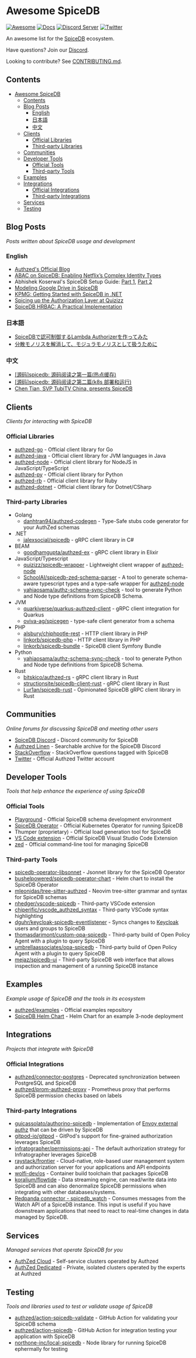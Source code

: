 # Awesome SpiceDB

[![Awesome](https://awesome.re/badge-flat2.svg)](https://awesome.re)
[![Docs](https://img.shields.io/badge/docs-authzed.com-%234B4B6C "Authzed Documentation")](https://docs.authzed.com)
[![Discord Server](https://img.shields.io/discord/844600078504951838?color=7289da&logo=discord "Discord Server")](https://discord.gg/jTysUaxXzM)
[![Twitter](https://img.shields.io/badge/twitter-%40authzed-1D8EEE?logo=twitter "@authzed on Twitter")](https://twitter.com/authzed)

An awesome list for the [SpiceDB] ecosystem.

Have questions? Join our [Discord].

Looking to contribute? See [CONTRIBUTING.md].

[SpiceDB]: https://github.com/authzed/spicedb
[Discord]: https://authzed.com/discord
[CONTRIBUTING.md]: https://github.com/authzed/spicedb/blob/main/CONTRIBUTING.md

## Contents

- [Awesome SpiceDB](#awesome-spicedb)
  - [Contents](#contents)
  - [Blog Posts](#blog-posts)
    - [English](#english)
    - [日本語](#日本語)
    - [中文](#中文) 
  - [Clients](#clients)
    - [Official Libraries](#official-libraries)
    - [Third-party Libraries](#third-party-libraries)
  - [Communities](#communities)
  - [Developer Tools](#developer-tools)
    - [Official Tools](#official-tools)
    - [Third-party Tools](#third-party-tools)
  - [Examples](#examples)
  - [Integrations](#integrations)
    - [Official Integrations](#official-integrations)
    - [Third-party Integrations](#third-party-integrations)
  - [Services](#services)
  - [Testing](#testing)

## Blog Posts

_Posts written about SpiceDB usage and development_

### English

- [Authzed's Official Blog](https://authzed.com/blog)
- [ABAC on SpiceDB: Enabling Netflix’s Complex Identity Types](https://netflixtechblog.com/abac-on-spicedb-enabling-netflixs-complex-identity-types-c118f374fa89)
- Abhishek Koserwal's SpiceDB Setup Guide: [Part 1](https://akoserwal.medium.com/a-comprehensive-guide-to-setting-up-spicedb-with-postgresql-and-a-monitoring-stack-b250f31d7775), [Part 2](https://akoserwal.medium.com/part-2-a-comprehensive-guide-to-setting-up-spicedb-operator-with-postgresql-and-a-monitoring-stack-3b3f92e20d77)
- [Modeling Google Drive in SpiceDB](https://www.mbilski.com/posts/fine-grained-authorization-made-easy-modeling-google-drive-in-spicedb)
- [KPMG: Getting Started with SpiceDB in .NET](https://medium.com/kpmg-uk-engineering/getting-started-with-spicedb-in-net-741e353a4d83)
- [Spicing up the Authorization Layer at Quizizz](https://eng.quizizz.com/p/spicing-up-the-authorization-layer)
- [SpiceDB HRBAC: A Practical Implementation](https://dev.to/irby/spicedb-hrbac-a-practical-implementation-1lbd)

### 日本語

- [SpiceDBで認可制御するLambda Authorizerを作ってみた](https://zenn.dev/manaty226/articles/96b6b693c6621c)
- [分散モノリスを解消して、モジュラモノリスとして扱うために](https://logmi.jp/tech/articles/329073)

### 中文

- [[源码]spicedb: 源码阅读之第一篇(热点缓存)](https://kylinlingh.github.io/2023/06/28/%E6%BA%90%E7%A0%81-spicedb-%E6%BA%90%E7%A0%81%E9%98%85%E8%AF%BB%E4%B9%8B%E7%AC%AC%E4%B8%80%E7%AF%87-%E7%83%AD%E7%82%B9%E7%BC%93%E5%AD%98/)
- [[源码]spicedb: 源码阅读之第二篇(k8s 部署和运行)](https://kylinlingh.github.io/2023/07/19/%E6%BA%90%E7%A0%81-spicedb-%E6%BA%90%E7%A0%81%E9%98%85%E8%AF%BB%E4%B9%8B%E7%AC%AC%E4%BA%8C%E7%AF%87-k8s-%E9%83%A8%E7%BD%B2/)
- [Chen Tian, SVP TubiTV China, presents SpiceDB](https://zhuanlan.zhihu.com/p/685603356)

## Clients

_Clients for interacting with SpiceDB_

### Official Libraries

- [authzed-go](https://github.com/authzed/authzed-go) - Official client library for Go
- [authzed-java](https://github.com/authzed/authzed-java) - Official client library for JVM languages in Java
- [authzed-node](https://github.com/authzed/authzed-node) - Official client library for NodeJS in JavaScript/TypeScript
- [authzed-py](https://github.com/authzed/authzed-py) - Official client library for Python
- [authzed-rb](https://github.com/authzed/authzed-rb) - Official client library for Ruby
- [authzed-dotnet](https://github.com/authzed/authzed-dotnet) - Official client library for Dotnet/CSharp

### Third-party Libraries

- Golang
  - [danhtran94/authzed-codegen](https://github.com/danhtran94/authzed-codegen) - Type-Safe stubs code generator for your AuthZed schemas
- .NET
  - [jalexsocial/spicedb](https://github.com/JalexSocial/SpiceDb) - gRPC client library in C#
- BEAM
  - [goodhamgupta/authzed-ex](https://github.com/goodhamgupta/authzed_ex) - gRPC client library in Elixir
- JavaScript/Typescript
  - [quizizz/spicedb-wrapper](https://github.com/quizizz/spicedb-wrapper) - Lightweight client wrapper of [authzed-node](https://github.com/authzed/authzed-node)
  - [SchoolAI/spicedb-zed-schema-parser](https://github.com/SchoolAI/spicedb-zed-schema-parser) - A tool to generate schema-aware typescript types and a type-safe wrapper for [authzed-node](https://github.com/authzed/authzed-node)
  - [yahiaosama/authz-schema-sync-check](https://github.com/yahiaosama/authz-schema-sync-check) - tool to generate Python and Node type definitions from SpiceDB Schema.
- JVM
  - [quarkiverse/quarkus-authzed-client](https://github.com/quarkiverse/quarkus-authzed-client) - gRPC client integration for Quarkus
  - [oviva-ag/spicegen](https://github.com/oviva-ag/spicegen) - type-safe client generator from a schema
- PHP
  - [alsbury/chiphpotle-rest](https://github.com/alsbury/chiphpotle-rest) - HTTP client library in PHP
  - [linkorb/spicedb-php](https://github.com/linkorb/spicedb-php) - HTTP client library in PHP
  - [linkorb/spicedb-bundle](https://github.com/linkorb/spicedb-bundle) - SpiceDB client Symfony Bundle
- Python
  - [yahiaosama/authz-schema-sync-check](https://github.com/yahiaosama/authz-schema-sync-check) - tool to generate Python and Node type definitions from SpiceDB Schema.
- Rust
  - [bitskico/authzed-rs](https://github.com/BitskiCo/authzed-rs) - gRPC client library in Rust
  - [structionsite/spicedb-client-rust](https://github.com/StructionSite/spicedb-client-rust) - gRPC client library in Rust
  - [Lur1an/spicedb-rust](https://github.com/Lur1an/spicedb-rust) - Opinionated SpiceDB gRPC client library in Rust

## Communities

_Online forums for discussing SpiceDB and meeting other users_

- [SpiceDB Discord](https://authzed.com/discord) - Discord community for SpiceDB
- [Authzed Linen](https://linen.authzed.com) - Searchable archive for the SpiceDB Discord
- [StackOverflow](https://stackoverflow.com/questions/tagged/spicedb) - StackOverflow questions tagged with SpiceDB
- [Twitter](https://twitter.com/authzed) - Official Authzed Twitter account

## Developer Tools

_Tools that help enhance the experience of using SpiceDB_

### Official Tools

- [Playground](https://play.authzed.com) - Official SpiceDB schema development environment
- [SpiceDB Operator](https://github.com/authzed/spicedb-operator) - Official Kubernetes Operator for running SpiceDB
- Thumper (proprietary) - Official load generation tool for SpiceDB
- [VS Code extension](https://marketplace.visualstudio.com/items?itemName=authzed.spicedb-vscode) - Official SpiceDB Visual Studio Code Extension
- [zed](https://github.com/authzed/zed) - Official command-line tool for managing SpiceDB

### Third-party Tools

- [spicedb-operator-libsonnet](https://github.com/jsonnet-libs/spicedb-operator-libsonnet) - Jsonnet library for the SpiceDB Operator
- [bushelpowered/spicedb-operator-chart](https://github.com/bushelpowered/spicedb-operator-chart) - Helm chart to install the SpiceDB Operator
- [mleonidas/tree-sitter-authzed](https://github.com/mleonidas/tree-sitter-authzed) - Neovim tree-sitter grammar and syntax for SpiceDB schemas
- [nhedger/vscode-spicedb](https://github.com/nhedger/vscode-spicedb) - Third-party VSCode extension
- [chiperific/vscode_authzed_syntax](https://github.com/chiperific/vscode_authzed_syntax) - Third-party VSCode syntax highlighting
- [dguhr/keycloak-spicedb-eventlistener](https://github.com/DGuhr/keycloak-spicedb-eventlistener) - Syncs changes to [Keycloak](https://www.keycloak.org) users and groups to SpiceDB
- [thomasdarimont/custom-opa-spicedb](https://github.com/thomasdarimont/custom-opa-spicedb) - Third-party build of Open Policy Agent with a plugin to query SpiceDB
- [umbrellaassociates/opa-spicedb](https://github.com/umbrellaassociates/opa-spicedb) - Third-party build of Open Policy Agent with a plugin to query SpiceDB
- [mejaz/spicedb-ui](https://github.com/mejaz/spicedb-ui) - Third-party SpiceDB web interface that allows inspection and management of a running SpiceDB instance

## Examples

_Example usage of SpiceDB and the tools in its ecosystem_

- [authzed/examples](https://github.com/authzed/examples) - Official examples repository
- [SpiceDB Helm Chart](https://github.com/jonwhitty/helm-charts/tree/master/charts/spicedb) - Helm Chart for an example 3-node deployment

## Integrations

_Projects that integrate with SpiceDB_

### Official Integrations

- [authzed/connector-postgres](https://github.com/authzed/connector-postgresql) - Deprecated synchronization between PostgreSQL and SpiceDB
- [authzed/prom-authzed-proxy](https://github.com/authzed/prom-authzed-proxy) - Prometheus proxy that performs SpiceDB permission checks based on labels

### Third-party Integrations

- [guicassolato/authorino-spicedb](https://github.com/guicassolato/authorino-spicedb) - Implementation of [Envoy external authz](https://www.envoyproxy.io/docs/envoy/latest/configuration/http/http_filters/ext_authz_filter) that can be driven by SpiceDB
- [gitpod-io/gitpod](https://github.com/gitpod-io/gitpod) - GitPod's support for fine-grained authorization leverages SpiceDB
- [infratographer/permissions-api](https://github.com/infratographer/permissions-api) - The default authorization strategy for Infratographer leverages SpiceDB
- [raystack/frontier](https://github.com/raystack/frontier) - Cloud-native, role-based user management system and authorization server for your applications and API endpoints
- [wolfi-dev/os](https://github.com/wolfi-dev/os/blob/main/spicedb.yaml) - Container build toolchain that packages SpiceDB
- [koralium/flowtide](https://koralium.github.io/flowtide/docs/connectors/spicedb) - Data streaming engine, can read/write data into SpiceDB and can also denormalize SpiceDB permissions when integrating with other databases/systems.
- [Redpanda connector - spicedb_watch](https://docs.redpanda.com/redpanda-connect/components/inputs/spicedb_watch/) - Consumes messages from the Watch API of a SpiceDB instance. This input is useful if you have downstream applications that need to react to real-time changes in data managed by SpiceDB.

## Services

_Managed services that operate SpiceDB for you_

- [AuthZed Cloud](https://app.authzed.cloud/) - Self-service clusters operated by Authzed
- [AuthZed Dedicated](https://authzed.com/pricing) - Private, isolated clusters operated by the experts at Authzed

## Testing

_Tools and libraries used to test or validate usage of SpiceDB_

- [authzed/action-spicedb-validate](https://github.com/authzed/action-spicedb-validate) - GitHub Action for validating your SpiceDB schema
- [authzed/action-spicedb](https://github.com/authzed/action-spicedb) - GitHub Action for integration testing your application with SpiceDB
- [northone-inc/local-spicedb](https://github.com/northone-inc/local-spicedb) - Node library for running SpiceDB ephermally for testing
